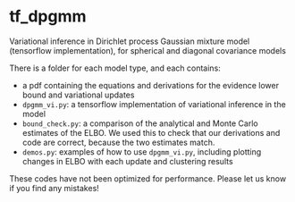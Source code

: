 # tf_dpgmm
Variational inference in Dirichlet process Gaussian mixture model (tensorflow implementation), for spherical and diagonal covariance models 

There is a folder for each model type, and each contains:
- a pdf containing the equations and derivations for the evidence lower bound and variational updates
- ```dpgmm_vi.py```: a tensorflow implementation of variational inference in the model 
- ```bound_check.py```: a comparison of the analytical and Monte Carlo estimates of the ELBO. We used this to check that our derivations and code are correct, because the two estimates match. 
- ```demos.py```: examples of how to use ```dpgmm_vi.py```, including plotting changes in ELBO with each update and clustering results

These codes have not been optimized for performance. Please let us know if you find any mistakes!
